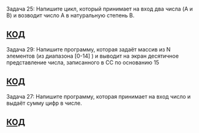 Задача 25: Напишите цикл, который принимает на вход два числа (A и B) и возводит число A в натуральную степень B.
## [КОД](Ex_01_exponentiation/Program.cs)

Задача 29: Напишите программу, которая задаёт массив из N элементов (из диапазона [0-14] ) и выводит на экран десятичное представление числа, записанного в СС по основанию 15
## [КОД](Ex_03_Array/Program.cs)

Задача 27: Напишите программу, которая принимает на вход число и выдаёт сумму цифр в числе.
## [КОД](Ex_02_sum/Program.cs)